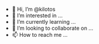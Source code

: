 - 👋 Hi, I’m @kilotos
- 👀 I’m interested in ...
- 🌱 I’m currently learning ...
- 💞️ I’m looking to collaborate on ...
- 📫 How to reach me ...

<!---
kilotos/kilotos is a ✨ special ✨ repository because its `README.md` (this file) appears on your GitHub profile.
You can click the Preview link to take a look at your changes.
--->
